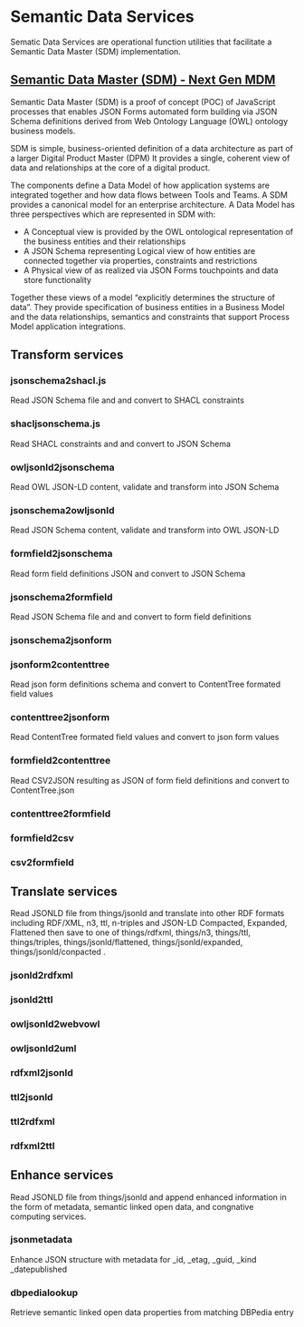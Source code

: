 # Semantic Data Services
Sematic Data Services are operational function utilities that facilitate a Semantic Data Master (SDM) implementation.

## [Semantic Data Master (SDM) - Next Gen MDM](https://medium.com/@jeffreystewart/semantic-data-master-sdm-next-gen-mdm-749563253a96)

Semantic Data Master (SDM) is a proof of concept (POC) of JavaScript processes that enables JSON Forms automated form building via JSON Schema definitions derived from Web Ontology Language (OWL) ontology business models.

SDM is simple, business-oriented definition of a data architecture as part of a larger Digital Product Master (DPM) It provides a single, coherent view of data and relationships at the core of a digital product.

The components define a Data Model of how application systems are integrated together and how data flows between Tools and Teams. A SDM provides a canonical model for an enterprise architecture. A Data Model has three perspectives which are represented in SDM with:

 * A Conceptual view is provided by the OWL ontological representation of the business entities and their relationships
 * A JSON Schema representing Logical view of how entities are connected together via properties, constraints and restrictions
 * A Physical view of as realized via JSON Forms touchpoints and data store functionality

Together these views of a model “explicitly determines the structure of data”. They provide specification of business entities in a Business Model and the data relationships, semantics and constraints that support Process Model application integrations.


## Transform services

### jsonschema2shacl.js
Read JSON Schema file and and convert to SHACL constraints


### shacljsonschema.js
Read SHACL constraints and and convert to JSON Schema


### owljsonld2jsonschema
Read OWL JSON-LD content, validate  and transform into JSON Schema


### jsonschema2owljsonld
Read JSON Schema content, validate  and transform into OWL JSON-LD


### formfield2jsonschema
Read form field definitions JSON and convert to JSON Schema


### jsonschema2formfield
Read JSON Schema file and and convert to form field definitions


### jsonschema2jsonform


### jsonform2contenttree
Read json form definitions schema and convert to ContentTree formated field values

### contenttree2jsonform
Read ContentTree formated field values and convert to json form values

### formfield2contenttree
Read CSV2JSON resulting as JSON of form field definitions and convert to ContentTree.json

### contenttree2formfield



### formfield2csv


### csv2formfield



## Translate services
Read JSONLD file from things/jsonld and translate into other RDF formats including RDF/XML, n3, ttl, n-triples and JSON-LD Compacted, Expanded, Flattened then save to one of things/rdfxml, things/n3, things/ttl, things/triples, things/jsonld/flattened, things/jsonld/expanded, things/jsonld/conpacted .

### jsonld2rdfxml


### jsonld2ttl


### owljsonld2webvowl


### owljsonld2uml


### rdfxml2jsonld


### ttl2jsonld


### ttl2rdfxml


### rdfxml2ttl


## Enhance services
Read JSONLD file from things/jsonld and append enhanced information in the form of metadata, semantic linked open data, and congnative computing services. 

### jsonmetadata
Enhance JSON structure with metadata for _id, _etag, _guid, _kind _datepublished

### dbpedialookup
Retrieve semantic linked open data properties from matching DBPedia entry 

